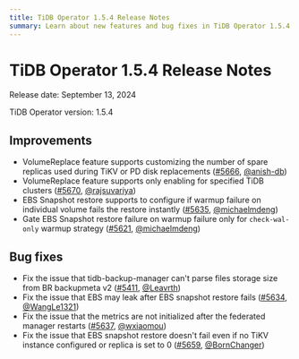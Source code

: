 ```yaml
---
title: TiDB Operator 1.5.4 Release Notes
summary: Learn about new features and bug fixes in TiDB Operator 1.5.4.
---
```


# TiDB Operator 1.5.4 Release Notes

Release date: September 13, 2024

TiDB Operator version: 1.5.4

## Improvements

- VolumeReplace feature supports customizing the number of spare replicas used during TiKV or PD disk replacements ([#5666](https://github.com/pingcap/tidb-operator/pull/5666), [@anish-db](https://github.com/anish-db))
- VolumeReplace feature supports only enabling for specified TiDB clusters ([#5670](https://github.com/pingcap/tidb-operator/pull/5670), [@rajsuvariya](https://github.com/rajsuvariya))
- EBS Snapshot restore supports to configure if warmup failure on individual volume fails the restore instantly ([#5635](https://github.com/pingcap/tidb-operator/pull/5635), [@michaelmdeng](https://github.com/michaelmdeng))
- Gate EBS Snapshot restore failure on warmup failure only for `check-wal-only` warmup strategy ([#5621](https://github.com/pingcap/tidb-operator/pull/5621), [@michaelmdeng](https://github.com/michaelmdeng))

## Bug fixes

- Fix the issue that tidb-backup-manager can't parse files storage size from BR backupmeta v2 ([#5411](https://github.com/pingcap/tidb-operator/pull/5411), [@Leavrth](https://github.com/Leavrth))
- Fix the issue that EBS may leak after EBS snapshot restore fails ([#5634](https://github.com/pingcap/tidb-operator/pull/5634), [@WangLe1321](https://github.com/WangLe1321))
- Fix the issue that the metrics are not initialized after the federated manager restarts ([#5637](https://github.com/pingcap/tidb-operator/pull/5637), [@wxiaomou](https://github.com/wxiaomou))
- Fix the issue that EBS snapshot restore doesn't fail even if no TiKV instance configured or replica is set to 0 ([#5659](https://github.com/pingcap/tidb-operator/pull/5659), [@BornChanger](https://github.com/BornChanger))
